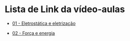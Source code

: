 # Lista de Link da vídeo-aulas

*  [01 - Eletrostática e eletrização](https://youtu.be/82PhofZB39U)

*  [02 - Força e energia](https://youtu.be/mLd_a4A8UEs)
